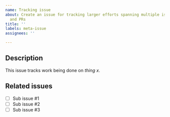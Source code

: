 ```yaml
---
name: Tracking issue
about: Create an issue for tracking larger efforts spanning multiple issues
  and PRs
title: ''
labels: meta-issue
assignees: ''

---
```


## Description

This issue tracks work being done on _thing x_.

## Related issues

- [ ] Sub issue #1
- [ ] Sub issue #2
- [ ] Sub issue #3
